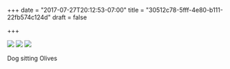 +++
date = "2017-07-27T20:12:53-07:00"
title = "30512c78-5fff-4e80-b111-22fb574c124d"
draft = false

+++

![](https://d17enza3bfujl8.cloudfront.net/DSCF7590_01.jpg)
![](https://d17enza3bfujl8.cloudfront.net/DSCF7623_01.jpg)
![](https://d17enza3bfujl8.cloudfront.net/DSCF7611_01.jpg)

Dog sitting Olives
